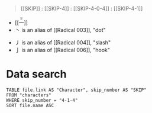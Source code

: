 > [[SKIP]] : [[SKIP-4]] : [[SKIP-4-0-4]] : [[SKIP-4-1]]
- <ruby>[[一]]<rt>읻</rt></ruby>
- 丶 is an alias of [[Radical 003]], "dot"
* 丿 is an alias of [[Radical 004]], "slash"
* 亅 is an alias of [[Radical 006]], "hook" 

# Data search
```dataview
TABLE file.link AS "Character", skip_number AS "SKIP"
FROM "characters"
WHERE skip_number = "4-1-4"
SORT file.name ASC

